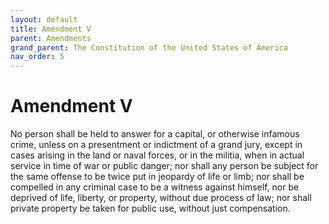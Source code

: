 ```yaml
---
layout: default
title: Amendment V
parent: Amendments
grand_parent: The Constitution of the United States of America
nav_order: 5
---
```


# Amendment V

No person shall be held to answer for a capital, or otherwise infamous crime, unless on a presentment or indictment of a grand jury, except in cases arising in the land or naval forces, or in the militia, when in actual service in time of war or public danger; nor shall any person be subject for the same offense to be twice put in jeopardy of life or limb; nor shall be compelled in any criminal case to be a witness against himself, nor be deprived of life, liberty, or property, without due process of law; nor shall private property be taken for public use, without just compensation.